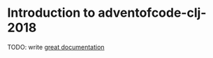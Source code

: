 # Introduction to adventofcode-clj-2018

TODO: write [great documentation](http://jacobian.org/writing/what-to-write/)
